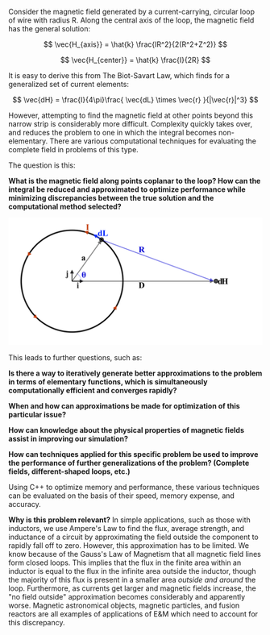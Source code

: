 Consider the magnetic field generated by a current-carrying, circular loop of wire with radius R. Along the central axis of the loop, the magnetic field has the general solution:

$$
\vec{H_{axis}} = \hat{k} \frac{IR^2}{2(R^2+Z^2)}
$$

$$
\vec{H_{center}} = \hat{k} \frac{I}{2R}
$$


It is easy to derive this from The Biot-Savart Law, which finds for a generalized set of current elements:

$$
\vec{dH} = \frac{I}{4\pi}\frac{ \vec{dL} \times \vec{r} }{|\vec{r}|^3}
$$

However, attempting to find the magnetic field at other points beyond this narrow strip is considerably more difficult. Complexity quickly takes over, and reduces the problem to one in which the integral becomes non-elementary. There are various computational techniques for evaluating the complete field in problems of this type.

The question is this:

__What is the magnetic field along points coplanar to the loop? How can the integral be reduced and approximated to optimize performance while minimizing discrepancies between the true solution and the computational method selected?__

<picture>
 <source media="(prefers-color-scheme: dark)" srcset="B-Field Coplanar Dark.png">
 <source media="(prefers-color-scheme: light)" srcset="B-Field Coplanar.png">
 <img alt="An image showing the problem's setup and relevant quantities." src="B-Field Coplanar.png">
</picture>


This leads to further questions, such as:

__Is there a way to iteratively generate better approximations to the problem in terms of elementary functions, which is simultaneously computationally efficient and converges rapidly?__

__When and how can approximations be made for optimization of this particular issue?__

__How can knowledge about the physical properties of magnetic fields assist in improving our simulation?__

__How can techniques applied for this specific problem be used to improve the performance of further generalizations of the problem? (Complete fields, different-shaped loops, etc.)__

Using C++ to optimize memory and performance, these various techniques can be evaluated on the basis of their speed, memory expense, and accuracy.

__Why is this problem relevant?__
In simple applications, such as those with inductors, we use Ampere's Law to find the flux, average strength, and inductance of a circuit by approximating the field outside the component to rapidly fall off to zero. However, this approximation has to be limited. We know because of the Gauss's Law of Magnetism that all magnetic field lines form closed loops. This implies that the flux in the finite area within an inductor is equal to the flux in the infinite area outside the inductor, though the majority of this flux is present in a smaller area *outside and around* the loop. Furthermore, as currents get larger and magnetic fields increase, the "no field outside" approximation becomes considerably and apparently worse. Magnetic astronomical objects, magnetic particles, and fusion reactors are all examples of applications of E&M which need to account for this discrepancy.


